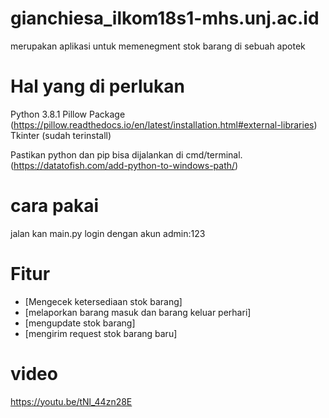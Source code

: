 # gianchiesa_ilkom18s1-mhs.unj.ac.id
merupakan aplikasi untuk memenegment stok barang di sebuah apotek

# Hal yang di perlukan
  Python 3.8.1
  Pillow Package (https://pillow.readthedocs.io/en/latest/installation.html#external-libraries)
  Tkinter (sudah terinstall)
  
  Pastikan python dan pip bisa dijalankan di cmd/terminal. (https://datatofish.com/add-python-to-windows-path/)
# cara pakai 
  jalan kan main.py
  login dengan akun admin:123

# Fitur 
  - [Mengecek ketersediaan stok barang]
  - [melaporkan barang masuk dan barang keluar perhari]
  - [mengupdate stok barang]
  - [mengirim request stok barang baru]

# video
https://youtu.be/tNl_44zn28E
